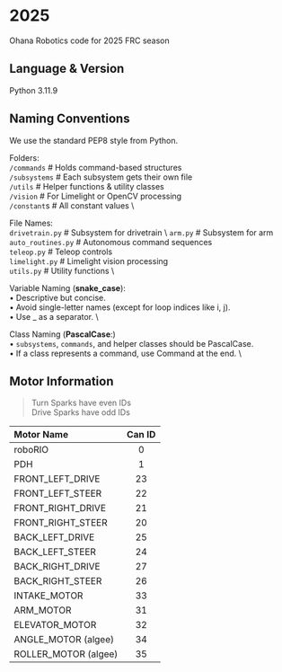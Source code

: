 # 2025
Ohana Robotics code for 2025 FRC season

## Language & Version
Python 3.11.9

## Naming Conventions
We use the standard PEP8 style from Python.

Folders: \
```/commands``` # Holds command-based structures \
```/subsystems``` # Each subsystem gets their own file \
```/utils``` # Helper functions & utility classes \
```/vision``` # For Limelight or OpenCV processing \
```/constant```s # All constant values \


File Names: \
```drivetrain.py``` # Subsystem for drivetrain \ 
```arm.py``` # Subsystem for arm  \
```auto_routines.py``` # Autonomous command sequences  \
```teleop.py``` # Teleop controls \
```limelight.py``` # Limelight vision processing \
```utils.py``` # Utility functions \

Variable Naming (**snake_case**): \
 • Descriptive but concise. \
 • Avoid single-letter names (except for loop indices like i, j). \
 • Use _ as a separator. \

Class Naming (**PascalCase**:) \
 • ```subsystems```, ```commands```, and helper classes should be PascalCase. \
 • If a class represents a command, use Command at the end. \


## Motor Information
> Turn Sparks have even IDs \
> Drive Sparks have odd IDs

| Motor Name          | Can ID    |
| :---                |   :---:   |
| roboRIO             | 0         |
| PDH                 | 1         |
| FRONT_LEFT_DRIVE    | 23        |
| FRONT_LEFT_STEER    | 22        |
| FRONT_RIGHT_DRIVE   | 21        |
| FRONT_RIGHT_STEER   | 20        |
| BACK_LEFT_DRIVE     | 25        |
| BACK_LEFT_STEER     | 24        |
| BACK_RIGHT_DRIVE    | 27        |
| BACK_RIGHT_STEER    | 26        |
| INTAKE_MOTOR        | 33        |
| ARM_MOTOR           | 31        |
| ELEVATOR_MOTOR      | 32        |
| ANGLE_MOTOR (algee) | 34        |
| ROLLER_MOTOR (algee)| 35        |

